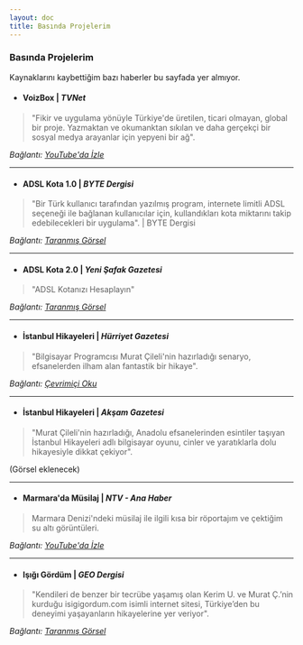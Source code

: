 ```yaml
---
layout: doc
title: Basında Projelerim
---
```


### Basında Projelerim

Kaynaklarını kaybettiğim bazı haberler bu sayfada yer almıyor.

- #### VoizBox |  *TVNet*  
> "Fikir ve uygulama yönüyle Türkiye'de üretilen, ticari olmayan, global bir proje. Yazmaktan ve okumanktan sıkılan ve daha gerçekçi bir sosyal medya arayanlar için yepyeni bir ağ".  

*Bağlantı: [YouTube'da İzle](https://www.youtube.com/watch?v=oIzZya5wRWQ)*

---

- #### ADSL Kota 1.0 | *BYTE Dergisi*   
> "Bir Türk kullanıcı tarafından yazılmış program, internete limitli ADSL seçeneği ile bağlanan kullanıcılar için, kullandıkları kota miktarını takip edebilecekleri bir uygulama". | BYTE Dergisi  

*Bağlantı: <a href="./images/basinda-adsl-kota-byte.jpg" target="_blank">Taranmış Görsel</a>*

---

- #### ADSL Kota 2.0 | *Yeni Şafak Gazetesi*
> "ADSL Kotanızı Hesaplayın"  

*Bağlantı: <a href="./images/basinda-adsl-kota-yeni-safak.png" target="_blank">Taranmış Görsel</a>* 

---

- #### İstanbul Hikayeleri | *Hürriyet Gazetesi*
>"Bilgisayar Programcısı Murat Çileli'nin hazırladığı senaryo, efsanelerden ilham alan fantastik bir hikaye".  

*Bağlantı: [Çevrimiçi Oku](https://www.hurriyet.com.tr/kelebek/istanbul-un-altinda-cinler-cirit-atiyor-7108579)*

---

- #### İstanbul Hikayeleri | *Akşam Gazetesi*  
> "Murat Çileli'nin hazırladığı, Anadolu efsanelerinden esintiler taşıyan İstanbul Hikayeleri adlı bilgisayar oyunu, cinler ve yaratıklarla dolu hikayesiyle dikkat çekiyor". 

(Görsel eklenecek)

---

- #### Marmara'da Müsilaj | *NTV - Ana Haber*  
> Marmara Denizi'ndeki müsilaj ile ilgili kısa bir röportajım ve çektiğim su altı görüntüleri.

*Bağlantı: [YouTube'da İzle](https://www.youtube.com/watch?v=r5ShK_wdpL0)*

---

- #### Işığı Gördüm | *GEO Dergisi*  
> "Kendileri de benzer bir tecrübe yaşamış olan Kerim U. ve Murat Ç.’nin kurduğu isigigordum.com isimli internet sitesi, Türkiye’den bu deneyimi yaşayanların hikayelerine yer veriyor".  

*Bağlantı: <a href="./images/basinda-geo-dergisi.jpg" target="_blank">Taranmış Görsel</a>*